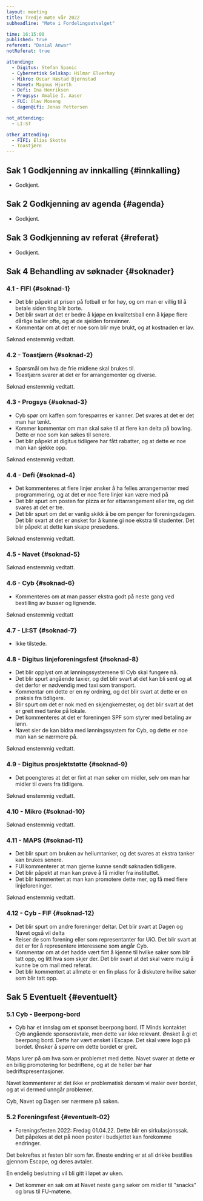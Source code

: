 ```yaml
---
layout: meeting
title: Tredje møte vår 2022
subheadline: "Møte i Fordelingsutvalget"

time: 16:15:00
published: true
referent: "Danial Anwar"
notReferat: true

attending:
  - Digitus: Stefan Spanic
  - Cybernetisk Selskap: Hilmar Elverhøy
  - Mikro: Oscar Hæstad Bjørnstad
  - Navet: Magnus Hjorth
  - Defi: Ina Henriksen
  - Progsys: Amalie I. Aaser
  - FUI: Olav Moseng
  - dagen@ifi: Jonas Pettersen

not_attending:
  - LI:ST

other_attending:
  - FIFI: Elias Skotte
  - Toastjærn
---
```


## Sak 1 Godkjenning av innkalling {#innkalling}

- Godkjent.

## Sak 2 Godkjenning av agenda {#agenda}

- Godkjent.

## Sak 3 Godkjenning av referat {#referat}

- Godkjent.

## Sak 4 Behandling av søknader {#soknader}

### 4.1 - FIFI {#soknad-1}

- Det blir påpekt at prisen på fotball er for høy, og om man er villig til å betale siden ting blir borte.
- Det blir svart at det er bedre å kjøpe en kvalitetsball enn å kjøpe flere dårlige baller ofte, og at de sjelden forsvinner.
- Kommentar om at det er noe som blir mye brukt, og at kostnaden er lav.

Søknad enstemmig vedtatt.

### 4.2 - Toastjærn {#soknad-2}

- Spørsmål om hva de frie midlene skal brukes til.
- Toastjærn svarer at det er for arrangementer og diverse.

Søknad enstemmig vedtatt.

### 4.3 - Progsys {#soknad-3}

- Cyb spør om kaffen som forespørres er kanner. Det svares at det er det man har tenkt.
- Kommer kommentar om man skal søke til at flere kan delta på bowling. Dette er noe som kan søkes til senere.
- Det blir påpekt at digitus tidligere har fått rabatter, og at dette er noe man kan sjekke opp.

Søknad enstemmig vedtatt.

### 4.4 - Defi {#soknad-4}

- Det kommenteres at flere linjer ønsker å ha felles arrangementer med programmering, og at det er noe flere linjer kan være med på
- Det blir spurt om posten for pizza er for ettarrangement eller tre, og det svares at det er tre.
- Det blir spurt om det er vanlig skikk å be om penger for foreningsdagen. Det blir svart at det er ønsket for å kunne gi noe ekstra til studenter. Det blir påpekt at dette kan skape presedens.

Søknad enstemmig vedtatt.

### 4.5 - Navet {#soknad-5}

Søknad enstemmig vedtatt.

### 4.6 - Cyb {#soknad-6}

- Kommenteres om at man passer ekstra godt på neste gang ved bestilling av busser og lignende.

Søknad enstemmig vedtatt

### 4.7 - LI:ST {#soknad-7}

- Ikke tilstede.

### 4.8 - Digitus linjeforeningsfest {#soknad-8}

- Det blir opplyst om at lønningssystemene til Cyb skal fungere nå.
- Det blir spurt angående taxier, og det blir svart at det kan bli sent og at det derfor er nødvendig med taxi som transport.
- Kommentar om dette er en ny ordning, og det blir svart at dette er en praksis fra tidligere.
- Blir spurt om det er nok med en skjengkemester, og det blir svart at det er greit med tanke på lokale.
- Det kommenteres at det er foreningen SPF som styrer med betaling av lønn.
- Navet sier de kan bidra med lønningssystem for Cyb, og dette er noe man kan se nærmere på.

Søknad enstemmig vedtatt.

### 4.9 - Digitus prosjektstøtte {#soknad-9}

- Det poengteres at det er fint at man søker om midler, selv om man har midler til overs fra tidligere.

Søknad enstemmig vedtatt.

### 4.10 - Mikro {#soknad-10}

Søknad enstemmig vedtatt.

### 4.11 - MAPS {#soknad-11}

- Det blir spurt om bruken av heliumtanker, og det svares at ekstra tanker kan brukes senere.
- FUI kommenterer at man gjerne kunne sendt søknaden tidligere.
- Det blir påpekt at man kan prøve å få midler fra instituttet.
- Det blir kommentert at man kan promotere dette mer, og få med flere linjeforeninger.

Søknad enstemmig vedtatt.

### 4.12 - Cyb - FIF {#soknad-12}

- Det blir spurt om andre foreninger deltar. Det blir svart at Dagen og Navet også vil delta
- Reiser de som forening eller som representanter for UiO. Det blir svart at det er for å representere interessene som angår Cyb.
- Kommentar om at det hadde vært fint å kjenne til hvilke saker som blir tatt opp, og litt hva som skjer der. Det blir svart at det skal være mulig å kunne be om mail med referat.
- Det blir kommentert at allmøte er en fin plass for å diskutere hvilke saker som blir tatt opp.

## Sak 5 Eventuelt {#eventuelt}

### 5.1 Cyb - Beerpong-bord

- Cyb har et innslag om et sponset beerpong bord. IT Minds kontaktet Cyb angående sponsoravtale, men dette var ikke relevant. Ønsket å gi et beerpong bord. Dette har vært ønsket i Escape. Det skal være logo på bordet. Ønsker å spørre om dette bordet er greit.

Maps lurer på om hva som er problemet med dette. Navet svarer at dette er en billig promotering for bedriftene, og at de heller bør har bedriftspresentasjoner.

Navet kommenterer at det ikke er problematisk dersom vi maler over bordet, og at vi dermed unngår problemer.

Cyb, Navet og Dagen ser nærmere på saken.

### 5.2 Foreningsfest {#eventuelt-02}

- Foreningsfesten 2022: Fredag 01.04.22. Dette blir en sirkulasjonssak. Det påpekes at det på noen poster i budsjettet kan forekomme endringer.

Det bekreftes at festen blir som før. Eneste endring er at all drikke bestilles gjennom Escape, og deres avtaler.

En endelig beslutning vil bli gitt i løpet av uken.

- Det kommer en sak om at Navet neste gang søker om midler til "snacks" og brus til FU-møtene.
